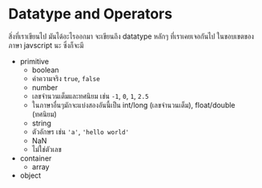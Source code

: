 # Datatype and Operators 
สิ่งที่เราเขียนไป มันได้อะไรออกมา 
จะเขียนถึง datatype หลักๆ ที่เราเคยเจอกันไป ในขอบเขตของภาษา javscript นะ 
ซึ่งก็จะมี 
* primitive
  * boolean
   * ค่าความจริง `true`, `false`
  * number
   * เลขจำนวนเต็มและทศนิยม เช่น `-1`, `0`, `1`, `2.5`
   * ในภาษาอื่นๆมักจะแบ่งสองอันนี้เป็น int/long (เลขจำนวนเต็ม), float/double (ทศนิยม)
  * string 
   * ตัวอักษร เช่น `'a'`, `'hello world'` 
  * NaN 
   * ไม่ใช่ตัวเลข 
* container 
  * array 
* object 
